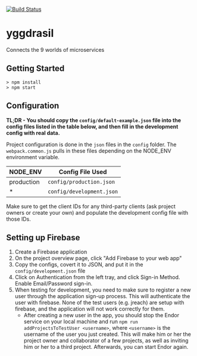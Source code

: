 [![Build Status](https://travis-ci.org/hammer-io/yggdrasil.svg?branch=master)](https://travis-ci.org/hammer-io/yggdrasil)

# yggdrasil

Connects the 9 worlds of microservices


## Getting Started

```
> npm install
> npm start
```


## Configuration

**TL;DR - You should copy the `config/default-example.json` file into the config
files listed in the table below, and then fill in the development config with
real data.**

Project configuration is done in the `json` files in the `config` folder.
The `webpack.common.js` pulls in these files depending on the NODE_ENV environment
variable.

| NODE_ENV   | Config File Used          |
| ---------- | ----------------          |
| production | `config/production.json`  |
| *          | `config/development.json` |

Make sure to get the client IDs for any third-party clients (ask project owners or
create your own) and populate the development config file with those IDs.


## Setting up Firebase

1. Create a Firebase application
2. On the project overview page, click "Add Firebase to your web app"
3. Copy the configs, covert it to JSON, and put it in the `config/development.json` file
4. Click on Authentication from the left tray, and click Sign-in Method. Enable
   Email/Password sign-in.
5. When testing for development, you need to make sure to register a new user
   through the application sign-up process. This will authenticate the user with
   firebase. None of the test users (e.g. jreach) are setup with firebase, and
   the application will not work correctly for them.
   - After creating a new user in the app, you should stop the Endor service
     on your local machine and run `npm run addProjectsToTestUser <username>`,
     where `<username>` is the username of the user you just created. This will
     make him or her the project owner and collaborator of a few projects, as
     well as inviting him or her to a third project. Afterwards, you can start
     Endor again.
